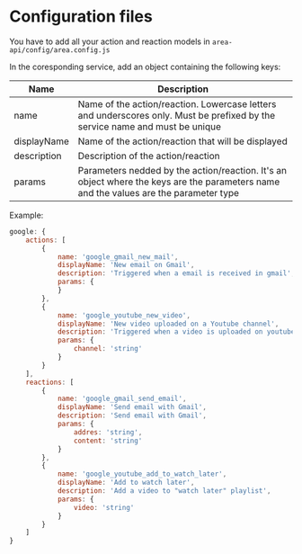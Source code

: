 # Configuration files

You have to add all your action and reaction models in `area-api/config/area.config.js`

In the coresponding service, add an object containing the following keys:

Name | Description
--- | ---
name | Name of the action/reaction. Lowercase letters and underscores only. Must be prefixed by the service name and must be unique
displayName | Name of the action/reaction that will be displayed
description | Description of the action/reaction
params | Parameters nedded by the action/reaction. It's an object where the keys are the parameters name and the values are the parameter type

Example:
```javascript
google: {
    actions: [
        {
            name: 'google_gmail_new_mail',
            displayName: 'New email on Gmail',
            description: 'Triggered when a email is received in gmail',
            params: {
            }
        },
        {
            name: 'google_youtube_new_video',
            displayName: 'New video uploaded on a Youtube channel',
            description: 'Triggered when a video is uploaded on youtube channel',
            params: {
                channel: 'string'
            }
        }
    ],
    reactions: [
        {
            name: 'google_gmail_send_email',
            displayName: 'Send email with Gmail',
            description: 'Send email with Gmail',
            params: {
                addres: 'string',
                content: 'string'
            }
        },
        {
            name: 'google_youtube_add_to_watch_later',
            displayName: 'Add to watch later',
            description: 'Add a video to "watch later" playlist',
            params: {
                video: 'string'
            }
        }
    ]
}
```